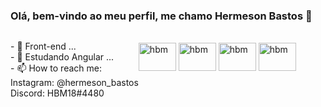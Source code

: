 ### Olá, bem-vindo ao meu perfil, me chamo Hermeson Bastos 👋

   <div style="display: flex; flex-direction: row;">
   <p>- 🔭 Front-end ...<br>
      - 🌱 Estudando Angular ...<br>
   - 📫 How to reach me:<br>
        Instagram: @hermeson_bastos<br>
        Discord: HBM18#4480<br></p>
   <div alt="hmb" height="300px" style="border-radius: 50px;">
        
<div style="display: inline_block"><br>
   <img align="center" alt="hbm" height="45" width="60" src="https://cdn.jsdelivr.net/gh/devicons/devicon/icons/angularjs/angularjs-original.svg">
   <img align="center" alt="hbm" height="45" width="60" src="https://cdn.jsdelivr.net/gh/devicons/devicon/icons/react/react-original.svg">
   <img align="center" alt="hbm" height="45" width="60" src="https://cdn.jsdelivr.net/gh/devicons/devicon/icons/javascript/javascript-original.svg">
   <img align="center" alt="hbm" height="45" width="60" src="https://cdn.jsdelivr.net/gh/devicons/devicon/icons/typescript/typescript-original.svg">
</div>   
        
 
